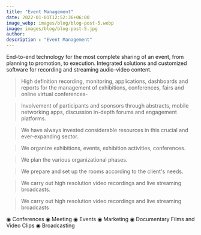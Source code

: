 ```yaml
---
title: "Event Management"
date: 2022-01-01T12:52:36+06:00
image_webp: images/blog/blog-post-5.webp
image: images/blog/blog-post-5.jpg
author:
description : "Event Management"
---
```


End-to-end technology for the most complete sharing of an event, from planning to promotion, to execution. Integrated solutions and customized software for recording and streaming audio-video content.

>  High definition recording, monitoring, applications, dashboards and reports for the management of exhibitions, conferences, fairs and online virtual conferences-

>  Involvement of participants and sponsors through abstracts, mobile networking apps, discussion in-depth forums and engagement platforms.

> We have always invested considerable resources in this crucial and ever-expanding sector.
 
> We organize exhibitions, events, exhibition activities, conferences.

> We plan the various organizational phases.

> We prepare and set up the rooms according to the client's needs.

> We carry out high resolution video recordings and live streaming broadcasts.

> We carry out high resolution video recordings and live streaming broadcasts

◉ Conferences
◉ Meeting
◉ Events
◉ Marketing
◉ Documentary Films and Video Clips
◉ Broadcasting
